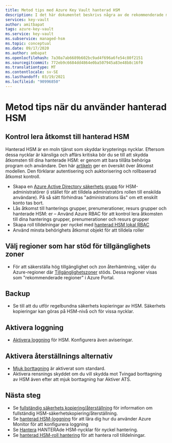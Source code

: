 ```yaml
---
title: Metod tips med Azure Key Vault hanterad HSM
description: I det här dokumentet beskrivs några av de rekommenderade metoderna för att använda Key Vault
services: key-vault
author: amitbapat
tags: azure-key-vault
ms.service: key-vault
ms.subservice: managed-hsm
ms.topic: conceptual
ms.date: 09/17/2020
ms.author: ambapat
ms.openlocfilehash: 7a30a7ab6689b602bc9ad4f696a6fe54c80f2151
ms.sourcegitcommit: 772eb9c6684dd4864e0ba507945a83e48b8c16f0
ms.translationtype: MT
ms.contentlocale: sv-SE
ms.lasthandoff: 03/19/2021
ms.locfileid: "90996850"
---
```

# <a name="best-practices-when-using-managed-hsm"></a>Metod tips när du använder hanterad HSM

## <a name="control-access-to-your-managed-hsm"></a>Kontrol lera åtkomst till hanterad HSM

Hanterad HSM är en moln tjänst som skyddar krypterings nycklar. Eftersom dessa nycklar är känsliga och affärs kritiska bör du se till att skydda åtkomsten till dina hanterade HSM: er genom att bara tillåta behöriga program och användare. Den här [artikeln](access-control.md) ger en översikt över åtkomst modellen. Den förklarar autentisering och auktorisering och rollbaserad åtkomst kontroll.
- Skapa en [Azure Active Directory säkerhets grupp](../../active-directory/fundamentals/active-directory-manage-groups.md) för HSM-administratörer (i stället för att tilldela administratörs rollen till enskilda användare). På så sätt förhindras "administrations lås" om ett enskilt konto tas bort.
- Lås åtkomst till hanterings grupper, prenumerationer, resurs grupper och hanterade HSM: er – Använd Azure RBAC för att kontrol lera åtkomsten till dina hanterings grupper, prenumerationer och resurs grupper
- Skapa roll tilldelningar per nyckel med [hanterad HSM lokal RBAC](access-control.md#data-plane-and-managed-hsm-local-rbac)
- Använd minsta behörighets åtkomst objekt för att tilldela roller

## <a name="choose-regions-that-support-availability-zones"></a>Välj regioner som har stöd för tillgänglighets zoner

- För att säkerställa hög tillgänglighet och zon återhämtning, väljer du Azure-regioner där [Tillgänglighetszoner](../../availability-zones/az-overview.md) stöds. Dessa regioner visas som "rekommenderade regioner" i Azure Portal.

## <a name="backup"></a>Backup

- Se till att du utför regelbundna säkerhets kopieringar av HSM. Säkerhets kopieringar kan göras på HSM-nivå och för vissa nycklar. 

## <a name="turn-on-logging"></a>Aktivera loggning

- [Aktivera loggning](logging.md) för HSM. Konfigurera även aviseringar.

## <a name="turn-on-recovery-options"></a>Aktivera återställnings alternativ

- [Mjuk borttagning](../general/soft-delete-overview.md) är aktiverat som standard.
- Aktivera rensnings skyddet om du vill skydda mot Tvingad borttagning av HSM även efter att mjuk borttagning har Aktiver ATS.

## <a name="next-steps"></a>Nästa steg

- Se [fullständig säkerhets kopiering/återställning](backup-restore.md) för information om fullständig HSM-säkerhetskopiering/återställning.
- Se [hanterad HSM-loggning](logging.md) för att lära dig hur du använder Azure Monitor för att konfigurera loggning
- Se [Hantera](key-management.md) HANTERAde HSM-nycklar för nyckel hantering.
- Se [hanterad HSM-roll hantering](role-management.md) för att hantera roll tilldelningar.
